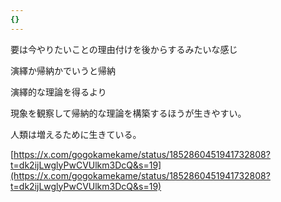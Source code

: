 ```yaml
---
{}
---
```

  

要は今やりたいことの理由付けを後からするみたいな感じ

  

演繹か帰納かでいうと帰納

演繹的な理論を得るより

現象を観察して帰納的な理論を構築するほうが生きやすい。

  

人類は増えるために生きている。

  

[https://x.com/gogokamekame/status/1852860451941732808?t=dk2ijLwglyPwCVUlkm3DcQ&s=19](https://x.com/gogokamekame/status/1852860451941732808?t=dk2ijLwglyPwCVUlkm3DcQ&s=19)